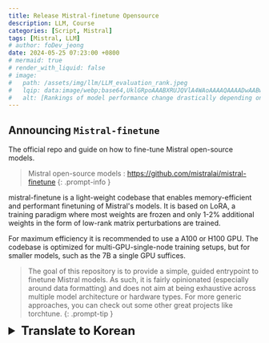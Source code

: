 ```yaml
---
title: Release Mistral-finetune Opensource
description: LLM, Course
categories: [Script, Mistral]
tags: [Mistral, LLM]
# author: foDev_jeong
date: 2024-05-25 07:23:00 +0800
# mermaid: true
# render_with_liquid: false
# image:
#   path: /assets/img/llm/LLM_evaluation_rank.jpeg
#   lqip: data:image/webp;base64,UklGRpoAAABXRUJQVlA4WAoAAAAQAAAADwAABwAAQUxQSDIAAAARL0AmbZurmr57yyIiqE8oiG0bejIYEQTgqiDA9vqnsUSI6H+oAERp2HZ65qP/VIAWAFZQOCBCAAAA8AEAnQEqEAAIAAVAfCWkAALp8sF8rgRgAP7o9FDvMCkMde9PK7euH5M1m6VWoDXf2FkP3BqV0ZYbO6NA/VFIAAAA
#   alt: [Rankings of model performance change drastically depending on which LLM is used as the judge on KILT-NQ]
---
```



## Announcing `Mistral-finetune`

The official repo and guide on how to fine-tune Mistral open-source models.
> Mistral open-source models : <https://github.com/mistralai/mistral-finetune>
{: .prompt-info }

mistral-finetune is a light-weight codebase that enables memory-efficient and performant finetuning of Mistral's models. It is based on LoRA, a training paradigm where most weights are frozen and only 1-2% additional weights in the form of low-rank matrix perturbations are trained.

For maximum efficiency it is recommended to use a A100 or H100 GPU. The codebase is optimized for multi-GPU-single-node training setups, but for smaller models, such as the 7B a single GPU suffices.

> The goal of this repository is to provide a simple, guided entrypoint to finetune Mistral models. As such, it is fairly opinionated (especially around data formatting) and does not aim at being exhaustive across multiple model architecture or hardware types. For more generic approaches, you can check out some other great projects like torchtune.
{: .prompt-tip }


<details markdown="1">
<summary style= "font-size:24px; line-height:24px; font-weight:bold; cursor:pointer;" > Translate to Korean </summary>

* * * 

## Mistral-finetune의 발표

Mistral 오픈 소스 모델을 미세 조정하는 방법에 대한 공식 저장소 및 가이드.
> Mistral open-source models : <https://github.com/mistralai/mistral-finetune>
{: .prompt-info }

mistral-finetune은 Mistral의 모델을 메모리 효율적이고 성능 좋게 미세 조정할 수 있게 해주는 경량 코드베이스입니다. 이 코드베이스는 대부분의 가중치는 고정하고 저랭크 행렬 변형의 형태로 추가 가중치의 1-2%만 훈련하는 LoRA라는 훈련 패러다임을 기반으로 합니다.

최대 효율성을 위해 A100 또는 H100 GPU를 사용하는 것이 권장됩니다. 이 코드베이스는 멀티 GPU-싱글 노드 훈련 설정에 최적화되어 있지만, 7B와 같은 더 작은 모델의 경우 단일 GPU로 충분합니다.

> 참고
이 저장소의 목표는 Mistral 모델을 미세 조정하기 위한 간단하고 가이드된 진입점을 제공하는 것입니다. 따라서 데이터 형식화와 관련하여 상당히 주관적이며 여러 모델 아키텍처나 하드웨어 유형에 대해 포괄적이기를 목표로 하지 않습니다. 보다 일반적인 접근 방식을 원한다면 torchtune과 같은 다른 훌륭한 프로젝트를 확인할 수 있습니다.
{: .prompt-tip }

</details>